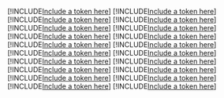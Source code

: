 [!INCLUDE[Include a token here](refs1528680747173/r1.md)]
[!INCLUDE[Include a token here](refs1528680747173/r2.md)]
[!INCLUDE[Include a token here](refs1528680747173/r3.md)]
[!INCLUDE[Include a token here](refs1528680747173/r4.md)]
[!INCLUDE[Include a token here](refs1528680747173/r5.md)]
[!INCLUDE[Include a token here](refs1528680747173/r6.md)]
[!INCLUDE[Include a token here](refs1528680747173/r7.md)]
[!INCLUDE[Include a token here](refs1528680747173/r8.md)]
[!INCLUDE[Include a token here](refs1528680747173/r9.md)]
[!INCLUDE[Include a token here](refs1528680747173/r10.md)]
[!INCLUDE[Include a token here](refs1528680747173/r11.md)]
[!INCLUDE[Include a token here](refs1528680747173/r12.md)]
[!INCLUDE[Include a token here](refs1528680747173/r13.md)]
[!INCLUDE[Include a token here](refs1528680747173/r14.md)]
[!INCLUDE[Include a token here](refs1528680747173/r15.md)]
[!INCLUDE[Include a token here](refs1528680747173/r16.md)]
[!INCLUDE[Include a token here](refs1528680747173/r17.md)]
[!INCLUDE[Include a token here](refs1528680747173/r18.md)]
[!INCLUDE[Include a token here](refs1528680747173/r19.md)]
[!INCLUDE[Include a token here](refs1528680747173/r20.md)]